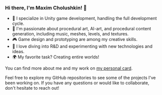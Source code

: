 
### Hi there, I'm Maxim Cholushkin! 👋

- 🔨 I specialize in Unity game development, handling the full development cycle.
- 🎨 I'm passionate about procedural art, AI-art, and procedural content generation, including music, meshes, levels, and textures.
- 🎮 Game design and prototyping are among my creative skills.
- 🧪 I love diving into R&D and experimenting with new technologies and ideas.
- 🌍 My favorite task? Creating entire worlds!

You can find more about me and my work on [my personal card](https://sites.google.com/view/cholushkinmaximcard/home).

Feel free to explore my GitHub repositories to see some of the projects I've been working on. If you have any questions or would like to collaborate, don't hesitate to reach out!
